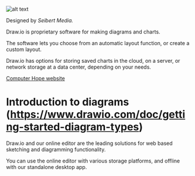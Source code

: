 ![alt text](https://www.computerhope.com/jargon/d/drawio.jpg)

Designed by *Seibert Media.*

Draw.io is proprietary software for making diagrams and charts.

The software lets you choose from an automatic layout function, or create a custom layout.

Draw.io has options for storing saved charts in the cloud, on a server, or network storage at a data center, depending on your needs.

[Computer Hope website](https://www.computerhope.com/jargon/d/drawio.htm)



# Introduction to diagrams (https://www.drawio.com/doc/getting-started-diagram-types)
Draw.io and our online editor are the leading solutions for web based sketching and diagramming functionality.

You can use the online editor with various storage platforms, and offline with our standalone desktop app.

